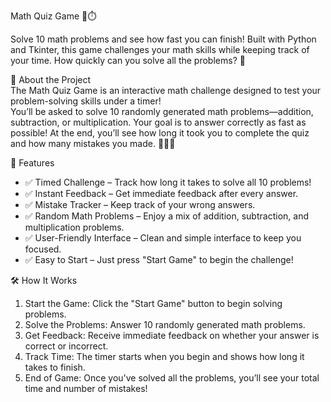 Math Quiz Game 🧮⏱️<br>

Solve 10 math problems and see how fast you can finish! Built with Python and Tkinter, this game challenges your math skills while keeping track of your time. How quickly can you solve all the problems? 🚀<br>

📝 About the Project <br>
The Math Quiz Game is an interactive math challenge designed to test your problem-solving skills under a timer! <br>
You’ll be asked to solve 10 randomly generated math problems—addition, subtraction, or multiplication. Your goal is to answer correctly as fast as possible! At the end, you’ll see how long it took you to complete the quiz and how many mistakes you made. 🧑‍💻✨<br>

🔧 Features<br>
* ✅ Timed Challenge – Track how long it takes to solve all 10 problems!<br>
* ✅ Instant Feedback – Get immediate feedback after every answer.<br>
* ✅ Mistake Tracker – Keep track of your wrong answers.<br>
* ✅ Random Math Problems – Enjoy a mix of addition, subtraction, and multiplication problems.<br>
* ✅ User-Friendly Interface – Clean and simple interface to keep you focused.<br>
* ✅ Easy to Start – Just press "Start Game" to begin the challenge! <br>

🛠️ How It Works<br>
1. Start the Game: Click the "Start Game" button to begin solving problems.<br>
2. Solve the Problems: Answer 10 randomly generated math problems.<br>
3. Get Feedback: Receive immediate feedback on whether your answer is correct or incorrect.<br>
4. Track Time: The timer starts when you begin and shows how long it takes to finish.<br>
5. End of Game: Once you've solved all the problems, you’ll see your total time and number of mistakes!<br>
